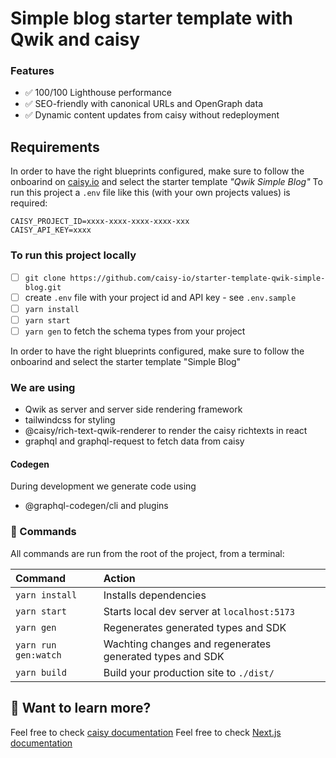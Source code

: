# Simple blog starter template with Qwik and caisy

### Features

- ✅ 100/100 Lighthouse performance
- ✅ SEO-friendly with canonical URLs and OpenGraph data
- ✅ Dynamic content updates from caisy without redeployment

## Requirements

In order to have the right blueprints configured, make sure to follow the onboarind on [caisy.io](https://caisy.io/) and select the starter template _"Qwik Simple Blog"_
To run this project a `.env` file like this (with your own projects values) is required:

```
CAISY_PROJECT_ID=xxxx-xxxx-xxxx-xxxx-xxx
CAISY_API_KEY=xxxx
```

### To run this project locally

- [ ] `git clone https://github.com/caisy-io/starter-template-qwik-simple-blog.git`
- [ ] create `.env` file with your project id and API key - see `.env.sample`
- [ ] `yarn install`
- [ ] `yarn start`
- [ ] `yarn gen` to fetch the schema types from your project

In order to have the right blueprints configured, make sure to follow the onboarind and select the starter template "Simple Blog"

### We are using

- Qwik as server and server side rendering framework
- tailwindcss for styling
- @caisy/rich-text-qwik-renderer to render the caisy richtexts in react
- graphql and graphql-request to fetch data from caisy

#### Codegen

During development we generate code using

- @graphql-codegen/cli and plugins

### 🧞 Commands

All commands are run from the root of the project, from a terminal:

| Command              | Action                                                   |
| :------------------- | :------------------------------------------------------- |
| `yarn install`       | Installs dependencies                                    |
| `yarn start`         | Starts local dev server at `localhost:5173`              |
| `yarn gen`           | Regenerates generated types and SDK                      |
| `yarn run gen:watch` | Wachting changes and regenerates generated types and SDK |
| `yarn build`         | Build your production site to `./dist/`                  |

## 👀 Want to learn more?

Feel free to check [caisy documentation](https://caisy.io/developer/docs)
Feel free to check [Next.js documentation](https://nextjs.org/docs)
